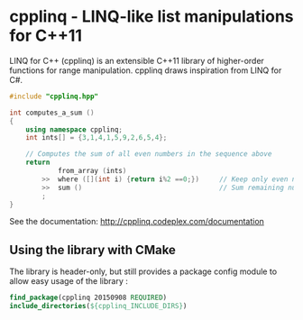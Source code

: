 cpplinq - LINQ-like list manipulations for C++11
================================================

LINQ for C++ (cpplinq) is an extensible C++11 library of higher-order functions for range manipulation. cpplinq draws inspiration from LINQ for C#.

```cpp
#include "cpplinq.hpp"

int computes_a_sum ()
{
    using namespace cpplinq;    
    int ints[] = {3,1,4,1,5,9,2,6,5,4};

    // Computes the sum of all even numbers in the sequence above
    return 
            from_array (ints)
        >>  where ([](int i) {return i%2 ==0;})     // Keep only even numbers
        >>  sum ()                                  // Sum remaining numbers
        ;
}
```

See the documentation: http://cpplinq.codeplex.com/documentation

## Using the library with CMake
The library is header-only, but still provides a package config module to allow easy usage of the library : 

```cmake
find_package(cpplinq 20150908 REQUIRED)
include_directories(${cpplinq_INCLUDE_DIRS})
```
